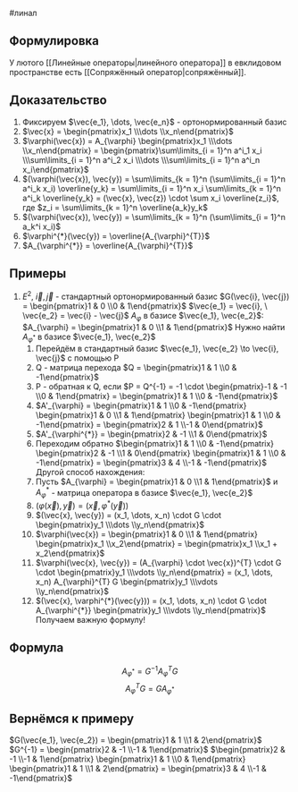 #линал 
## Формулировка
У лютого [[Линейные операторы|линейного оператора]] в евклидовом пространстве есть [[Сопряжённый оператор|сопряжённый]].
## Доказательство
1. Фиксируем $\vec{e_1}, \dots, \vec{e_n}$ - ортонормированный базис
2. $\vec{x} = \begin{pmatrix}x_1 \\\dots \\x_n\end{pmatrix}$
3. $\varphi(\vec{x}) = A_{\varphi} \begin{pmatrix}x_1 \\\dots \\x_n\end{pmatrix} = \begin{pmatrix}\sum\limits_{i = 1}^n a^i_1 x_i \\\sum\limits_{i = 1}^n a^i_2 x_i \\\dots \\\sum\limits_{i = 1}^n a^i_n x_i\end{pmatrix}$
4. $(\varphi(\vec{x}), \vec{y}) = \sum\limits_{k = 1}^n (\sum\limits_{i = 1}^n a^i_k x_i) \overline{y_k} = \sum\limits_{i = 1}^n x_i \sum\limits_{k = 1}^n a^i_k \overline{y_k} = (\vec{x}, \vec{z}) \cdot \sum x_i \overline{z_i}$, где $z_i = \sum\limits_{k = 1}^n \overline{a_k}y_k$
5. $(\varphi(\vec{x}), \vec{y}) = \sum\limits_{k = 1}^n (\sum\limits_{i = 1}^n a_k^i x_i)$
6. $\varphi^{*}(\vec{y}) = \overline{A_{\varphi}^{T}}$
7. $A_{\varphi^{*}} = \overline{A_{\varphi}^{T}}$
## Примеры
1. $E^2, \ \vec{i}, \vec{j}$ - стандартный ортонормированный базис
	$G(\vec{i}, \vec{j}) = \begin{pmatrix}1 & 0 \\0 & 1\end{pmatrix}$
	$\vec{e_1} = \vec{i}, \ \vec{e_2} = \vec{i} - \vec{j}$
	$A_{\varphi}$ в базисе $\vec{e_1}, \vec{e_2}$:
	$A_{\varphi} = \begin{pmatrix}1 & 0 \\1 & 1\end{pmatrix}$
	Нужно найти $A_{\varphi^{*}}$ в базисе $\vec{e_1}, \vec{e_2}$
	1. Перейдём в стандартный базис $\vec{e_1}, \vec{e_2} \to \vec{i}, \vec{j}$ с помощью P
	2. Q - матрица перехода $Q = \begin{pmatrix}1 & 1 \\0 & -1\end{pmatrix}$
	3. P - обратная к Q, если $P = Q^{-1} = -1 \cdot \begin{pmatrix}-1 & -1 \\0 & 1\end{pmatrix} = \begin{pmatrix}1 & 1 \\0 & -1\end{pmatrix}$
	4. $A'_{\varphi} = \begin{pmatrix}1 & 1 \\0 & -1\end{pmatrix} \begin{pmatrix}1 & 0 \\1 & 1\end{pmatrix} \begin{pmatrix}1 & 1 \\0 & -1\end{pmatrix} = \begin{pmatrix}2 & 1 \\-1 & 0\end{pmatrix}$
	5. $A'_{\varphi^{*}} = \begin{pmatrix}2 & -1 \\1 & 0\end{pmatrix}$
	6. Переходим обратно $\begin{pmatrix}1 & 1 \\0 & -1\end{pmatrix} \begin{pmatrix}2  & -1 \\1 & 0\end{pmatrix} \begin{pmatrix}1 & 1 \\0 & -1\end{pmatrix} = \begin{pmatrix}3 & 4 \\-1 & -1\end{pmatrix}$
	Другой способ нахождения:
	1. Пусть $A_{\varphi} = \begin{pmatrix}1 & 0 \\1 & 1\end{pmatrix}$ и $A_{\varphi}^{*}$ - матрица оператора в базисе $\vec{e_1}, \vec{e_2}$
	2. $(\varphi(\vec{x}), \vec{y}) = (\vec{x}, \varphi^{*}(\vec{y}))$
	3. $(\vec{x}, \vec{y}) = (x_1, \dots, x_n) \cdot G \cdot \begin{pmatrix}y_1 \\\dots \\y_n\end{pmatrix}$
	4. $\varphi(\vec{x}) = \begin{pmatrix}1 & 0 \\1 & 1\end{pmatrix} \begin{pmatrix}x_1 \\x_2\end{pmatrix} = \begin{pmatrix}x_1 \\x_1 + x_2\end{pmatrix}$
	5. $\varphi(\vec{x}, \vec{y}) = (A_{\varphi} \cdot \vec{x})^{T} \cdot G \cdot \begin{pmatrix}y_1 \\\vdots \\y_n\end{pmatrix} = (x_1, \dots, x_n) A_{\varphi}^{T} G \begin{pmatrix}y_1 \\\vdots \\y_n\end{pmatrix}$
	6. $(\vec{x}, \varphi^{*}(\vec{y})) = (x_1, \dots, x_n) \cdot G \cdot A_{\varphi^{*}} \begin{pmatrix}y_1 \\\vdots \\y_n\end{pmatrix}$
Получаем важную формулу!
## Формула
$$A_{\varphi^{*}} = G^{-1} A_{\varphi}^{T}G$$
$$A_{\varphi}^{T}G = G A_{\varphi^{*}}$$
## Вернёмся к примеру
$G(\vec{e_1}, \vec{e_2}) = \begin{pmatrix}1 & 1 \\1 & 2\end{pmatrix}$
$G^{-1} = \begin{pmatrix}2 & -1 \\-1 & 1\end{pmatrix}$
$\begin{pmatrix}2 & -1 \\-1 & 1\end{pmatrix} \begin{pmatrix}1 & 1 \\0 & 1\end{pmatrix} \begin{pmatrix}1 & 1 \\1 & 2\end{pmatrix} = \begin{pmatrix}3 & 4 \\-1 & -1\end{pmatrix}$